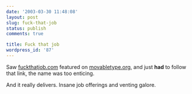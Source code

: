 ```yaml
---
date: '2003-03-30 11:48:08'
layout: post
slug: fuck-that-job
status: publish
comments: true

title: Fuck that job
wordpress_id: '87'
---
```


Saw [fuckthatjob.com](http://www.fuckthatjob.com/) featured on [movabletype.org](http://www.movabletype.org), and just **had** to follow that link, the name was too enticing.

And it really delivers. Insane job offerings and venting galore.
